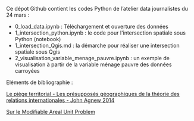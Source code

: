 Ce dépot Github contient les codes Python de l’atelier data journalistes du 24 mars :

- 0_load_data.ipynb : Téléchargement et ouverture des données
- 1_intersection_python.ipynb : le code pour l'intersection spatiale sous Python (notebook)
- 1_intersection_Qgis.md : la démarche pour réaliser une intersection spatiale sous Qgis
- 2_visualisation_variable_menage_pauvre.ipynb : un exemple de visualisation à partir de la variable ménage pauvre des données carroyées

Eléments de bibliographie :

[Le piège territorial - Les présupposés géographiques de la théorie des relations internationales - John Agnew 2014](https://www.cairn.info/revue-raisons-politiques-2014-2-page-23.htm)

[Sur le Modifiable Areal Unit Problem](https://www.gislounge.com/modifiable-areal-unit-problem-gis/)
